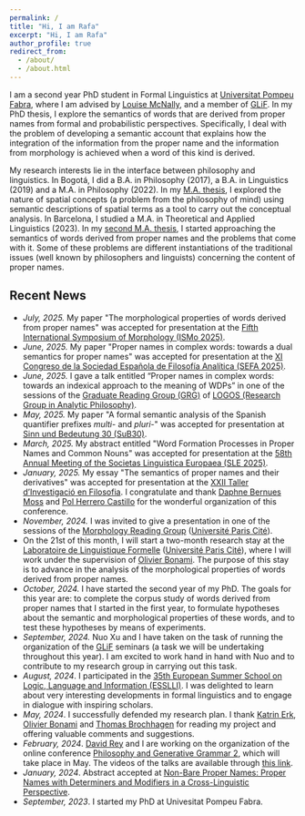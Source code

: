 ```yaml
---
permalink: /
title: "Hi, I am Rafa"
excerpt: "Hi, I am Rafa"
author_profile: true
redirect_from: 
  - /about/
  - /about.html
--- 
```


I am a second year PhD  student in Formal Linguistics at [Universitat Pompeu Fabra](https://www.upf.edu/web/traduccio), where I am advised by [Louise McNally](https://www.upf.edu/web/mcnally), and a member of [GLiF](https://www.upf.edu/web/glif). In my PhD thesis, I explore the semantics of words that are derived from proper names from formal and probabilistic perspectives. Specifically, I deal with the problem of developing a semantic account that explains how the integration of the information from the proper name and the information from morphology is achieved when a word of this kind is derived. 

My research interests lie in the interface between philosophy and linguistics. In Bogotá, I did a B.A. in Philosophy (2017), a B.A. in Linguistics (2019) and a M.A. in Philosophy (2022). In my [M.A.  thesis](https://repositorio.unal.edu.co/handle/unal/81311), I explored the nature of spatial concepts (a problem from the philosophy of mind) using semantic descriptions of spatial terms as a tool to carry out the conceptual analysis. In Barcelona, I studied a M.A. in Theoretical and Applied Linguistics (2023). In my [second M.A. thesis](https://repositori.upf.edu/handle/10230/58002), I started approaching  the semantics of words derived from proper names and the problems that come with it. Some of these problems are different instantiations of the traditional issues (well known by philosophers and linguists) concerning the content of proper names. 

Recent News
------

- _July, 2025._ My paper "The morphological properties of words derived from proper names" was accepted for presentation at the [Fifth International Symposium of Morphology (ISMo 2025)](https://colloque-ismo2025.univ-lille.fr).
- _June, 2025._ My paper "Proper names in complex words: towards a dual semantics for proper names" was accepted for presentation at the [XI Congreso de la Sociedad Española de Filosofía Analítica (SEFA 2025)](https://eventos.us.es/124755/detail/xi-congreso-de-la-sociedad-espanola-de-filosofia-analitica.html).
- _June, 2025._ I gave a talk entitled “Proper names in complex words: towards an indexical approach to the meaning of WDPs” in one of the sessions of the [Graduate Reading Group (GRG)](http://www.ub.edu/grc_logos/grg.php) of [LOGOS (Research Group in Analytic Philosophy)](http://www.ub.edu/grc_logos/index.php).
- _May, 2025._ My paper "A formal semantic analysis of the Spanish quantifier prefixes _multi-_ and _pluri-_" was accepted for presentation at [Sinn und Bedeutung 30 (SuB30)](https://vicom.info/sub30/).
- _March, 2025._ My abstract entitled "Word Formation Processes in Proper Names and Common Nouns" was accepted for presentation at the [58th Annual Meeting of the Societas Linguistica Europaea (SLE 2025)](https://societaslinguistica.eu/sle2025/).
- _January, 2025._ My essay "The semantics of proper names and their derivatives" was accepted for presentation at the [XXII Taller d’Investigació en Filosofia](https://tallinfil.wordpress.com). I congratulate and thank [Daphne Bernues Moss](https://www.upf.edu/es/web/humanitats/docents-i-investigadors/-/asset_publisher/AwHWXL9uZXHH/content/bernues-moss-daphne/maximized) and [Pol Herrero Castillo](https://www.linkedin.com/in/pol-herrero-castillo-6b462564/?original_referer=https%3A%2F%2Fwww%2Egoogle%2Ecom%2F&originalSubdomain=es) for the wonderful organization of this conference.
- _November, 2024._ I was invited to give a presentation in one of the sessions of the [Morphology Reading Group](http://www.llf.cnrs.fr/fr/seminars/morphoRG) ([Université Paris Cité](https://u-paris.fr)).
- On the 21st of this month, I will start a two-month research stay at the [Laboratoire de Linguistique Formelle](http://www.llf.cnrs.fr/en) ([Université Paris Cité](https://u-paris.fr)), where I will work under the supervision of [Olivier Bonami](http://www.llf.cnrs.fr/fr/Gens/Bonami). The purpose of this stay is to advance in the analysis of the morphological properties of words derived from proper names. 
- _October, 2024._ I have started the second year of my PhD. The goals for this year are: to complete the corpus study of words derived from proper names that I started in the first year, to formulate hypotheses about the semantic and morphological properties of these words, and to test these hypotheses by means of experiments.
- _September, 2024._ Nuo Xu and I have taken on the task of running the organization of the [GLiF](https://www.upf.edu/web/glif) seminars (a task we will be undertaking throughout this year). I am excited to work hand in hand with Nuo and to contribute to my research group in carrying out this task.
- _August, 2024_. I participated in the [35th European Summer School on Logic, Language and Information (ESSLLI)](https://2024.esslli.eu). I was delighted to learn about very interesting developments in formal linguistics and to engage in dialogue with inspiring scholars.
-	_May, 2024_. I successfully defended my research plan. I thank [Katrin Erk](https://www.katrinerk.com), [Olivier Bonami](http://www.llf.cnrs.fr/fr/Gens/Bonami) and [Thomas Brochhagen](https://brochhagen.github.io) for reading my project and offering valuable comments and suggestions. 
-	_February, 2024_. [David Rey](https://filosofia.univalle.edu.co/personal/docentes-nombrados/2-filosofia/103-david-alejandro-rey-sampedro) and I are working on the organization of the online conference [Philosophy and Generative Grammar 2](https://sites.google.com/view/philosophy-generative-grammar2/home?authuser=4), which will take place in May. The videos of the talks are available through [this link](https://www.youtube.com/playlist?list=PL4VrtkcLl2WjvQXIqB2eQVV45CwE6nusJ).
-	_January, 2024_. Abstract accepted at [Non-Bare Proper Names: Proper Names with Determiners and Modifiers in a Cross-Linguistic Perspective](https://detmod.github.io/detmodkoln/home.html).
-	_September, 2023_. I started my PhD at Univesitat Pompeu Fabra. 
